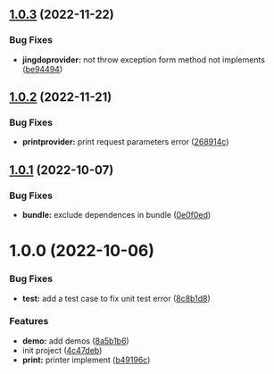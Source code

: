 ## [1.0.3](https://github.com/gavin-hao/ec-print/compare/v1.0.2...v1.0.3) (2022-11-22)


### Bug Fixes

* **jingdoprovider:** not throw exception form method not implements ([be94494](https://github.com/gavin-hao/ec-print/commit/be94494c08cce72751dfe9371a0d673e4260a2fc))

## [1.0.2](https://github.com/gavin-hao/ec-print/compare/v1.0.1...v1.0.2) (2022-11-21)


### Bug Fixes

* **printprovider:** print request parameters error ([268914c](https://github.com/gavin-hao/ec-print/commit/268914c7710888e1290c24b70b8626c9dd714d8f))

## [1.0.1](https://github.com/gavin-hao/ec-print/compare/v1.0.0...v1.0.1) (2022-10-07)


### Bug Fixes

* **bundle:** exclude dependences in  bundle ([0e0f0ed](https://github.com/gavin-hao/ec-print/commit/0e0f0ed09f3d2b791b2de793900160d9d7241579))

# 1.0.0 (2022-10-06)


### Bug Fixes

* **test:** add a test case to fix unit test error ([8c8b1d8](https://github.com/gavin-hao/ec-print/commit/8c8b1d8776f0797d7a25963fd685de41bf843daa))


### Features

* **demo:** add demos ([8a5b1b6](https://github.com/gavin-hao/ec-print/commit/8a5b1b63394b4165eaca4823e1b88ef8974aa696))
* init project ([4c47deb](https://github.com/gavin-hao/ec-print/commit/4c47deb0a61e4531471161207ebc85babd63f9d4))
* **print:** printer implement ([b49196c](https://github.com/gavin-hao/ec-print/commit/b49196c101e373de9f7cc220a5a0382bbea56dc2))
